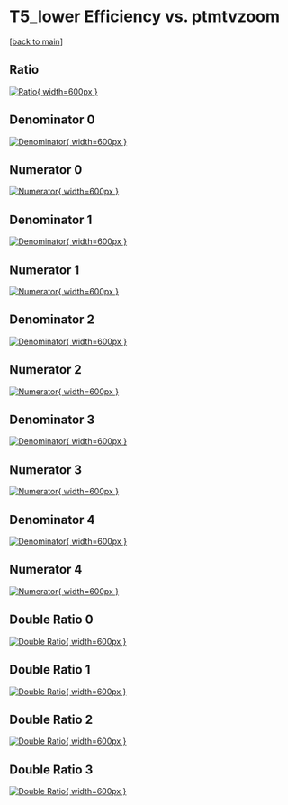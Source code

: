 # T5_lower Efficiency vs. ptmtvzoom

[[back to main](./)]



## Ratio

[![Ratio](../mtv/var/T5_lower_xtr_321_-1_eff_ptmtvzoom.png){ width=600px }](../mtv/var/T5_lower_xtr_321_-1_eff_ptmtvzoom.pdf)

## Denominator 0

[![Denominator](../mtv/den/T5_lower_xtr_321_-1_eff_ptmtvzoom_den0.png){ width=600px }](../mtv/den/T5_lower_xtr_321_-1_eff_ptmtvzoom_den0.pdf)

## Numerator 0

[![Numerator](../mtv/num/T5_lower_xtr_321_-1_eff_ptmtvzoom_num0.png){ width=600px }](../mtv/num/T5_lower_xtr_321_-1_eff_ptmtvzoom_num0.pdf)

## Denominator 1

[![Denominator](../mtv/den/T5_lower_xtr_321_-1_eff_ptmtvzoom_den1.png){ width=600px }](../mtv/den/T5_lower_xtr_321_-1_eff_ptmtvzoom_den1.pdf)

## Numerator 1

[![Numerator](../mtv/num/T5_lower_xtr_321_-1_eff_ptmtvzoom_num1.png){ width=600px }](../mtv/num/T5_lower_xtr_321_-1_eff_ptmtvzoom_num1.pdf)

## Denominator 2

[![Denominator](../mtv/den/T5_lower_xtr_321_-1_eff_ptmtvzoom_den2.png){ width=600px }](../mtv/den/T5_lower_xtr_321_-1_eff_ptmtvzoom_den2.pdf)

## Numerator 2

[![Numerator](../mtv/num/T5_lower_xtr_321_-1_eff_ptmtvzoom_num2.png){ width=600px }](../mtv/num/T5_lower_xtr_321_-1_eff_ptmtvzoom_num2.pdf)

## Denominator 3

[![Denominator](../mtv/den/T5_lower_xtr_321_-1_eff_ptmtvzoom_den3.png){ width=600px }](../mtv/den/T5_lower_xtr_321_-1_eff_ptmtvzoom_den3.pdf)

## Numerator 3

[![Numerator](../mtv/num/T5_lower_xtr_321_-1_eff_ptmtvzoom_num3.png){ width=600px }](../mtv/num/T5_lower_xtr_321_-1_eff_ptmtvzoom_num3.pdf)

## Denominator 4

[![Denominator](../mtv/den/T5_lower_xtr_321_-1_eff_ptmtvzoom_den4.png){ width=600px }](../mtv/den/T5_lower_xtr_321_-1_eff_ptmtvzoom_den4.pdf)

## Numerator 4

[![Numerator](../mtv/num/T5_lower_xtr_321_-1_eff_ptmtvzoom_num4.png){ width=600px }](../mtv/num/T5_lower_xtr_321_-1_eff_ptmtvzoom_num4.pdf)

## Double Ratio 0

[![Double Ratio](../mtv/ratio/T5_lower_xtr_321_-1_eff_ptmtvzoom_ratio0.png){ width=600px }](../mtv/ratio/T5_lower_xtr_321_-1_eff_ptmtvzoom_ratio0.pdf)

## Double Ratio 1

[![Double Ratio](../mtv/ratio/T5_lower_xtr_321_-1_eff_ptmtvzoom_ratio1.png){ width=600px }](../mtv/ratio/T5_lower_xtr_321_-1_eff_ptmtvzoom_ratio1.pdf)

## Double Ratio 2

[![Double Ratio](../mtv/ratio/T5_lower_xtr_321_-1_eff_ptmtvzoom_ratio2.png){ width=600px }](../mtv/ratio/T5_lower_xtr_321_-1_eff_ptmtvzoom_ratio2.pdf)

## Double Ratio 3

[![Double Ratio](../mtv/ratio/T5_lower_xtr_321_-1_eff_ptmtvzoom_ratio3.png){ width=600px }](../mtv/ratio/T5_lower_xtr_321_-1_eff_ptmtvzoom_ratio3.pdf)

